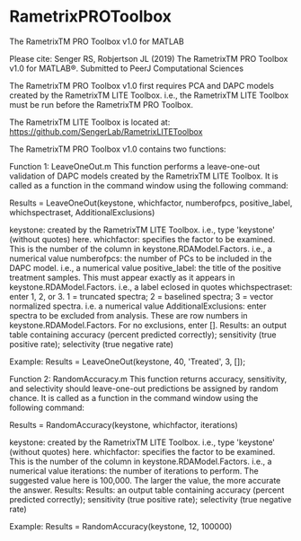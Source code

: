 # RametrixPROToolbox
The RametrixTM PRO Toolbox v1.0 for MATLAB

Please cite: Senger RS, Robjertson JL (2019) The RametrixTM PRO Toolbox v1.0 for MATLAB®. Submitted to PeerJ Computational Sciences

The RametrixTM PRO Toolbox v1.0 first requires PCA and DAPC models created by the RametrixTM LITE Toolbox. i.e., the RametrixTM LITE Toolbox must be run before the RametrixTM PRO Toolbox.

The RametrixTM LITE Toolbox is located at: https://github.com/SengerLab/RametrixLITEToolbox

The RametrixTM PRO Toolbox v1.0 contains two functions:

Function 1: LeaveOneOut.m
This function performs a leave-one-out validation of DAPC models created by the RametrixTM LITE Toolbox.  It is called as a function in the command window using the following command:

Results = LeaveOneOut(keystone, whichfactor, numberofpcs, positive_label, whichspectraset, AdditionalExclusions)

keystone: created by the RametrixTM LITE Toolbox. i.e., type 'keystone' (without quotes) here.
whichfactor: specifies the factor to be examined. This is the number of the column in keystone.RDAModel.Factors. i.e., a numerical value
numberofpcs: the number of PCs to be included in the DAPC model. i.e., a numerical value
positive_label: the title of the positive treatment samples. This must appear exactly as it appears in keystone.RDAModel.Factors. i.e., a label eclosed in quotes
whichspectraset: enter 1, 2, or 3.  1 = truncated spectra; 2 = baselined spectra; 3 = vector normalized spectra. i.e. a numerical value
AdditionalExclusions: enter spectra to be excluded from analysis. These are row numbers in keystone.RDAModel.Factors.  For no exclusions, enter [].
Results: an output table containing accuracy (percent predicted correctly); sensitivity (true positive rate); selectivity (true negative rate)

Example: Results = LeaveOneOut(keystone, 40, 'Treated', 3, []); 

Function 2: RandomAccuracy.m
This function returns accuracy, sensitivity, and selectivity should leave-one-out predictions be assigned by random chance.  It is called as a function in the command window using the following command:

Results = RandomAccuracy(keystone, whichfactor, iterations)

keystone: created by the RametrixTM LITE Toolbox. i.e., type 'keystone' (without quotes) here.
whichfactor: specifies the factor to be examined. This is the number of the column in keystone.RDAModel.Factors. i.e., a numerical value
iterations: the number of iterations to perform. The suggested value here is 100,000. The larger the value, the more accurate the answer.
Results: Results: an output table containing accuracy (percent predicted correctly); sensitivity (true positive rate); selectivity (true negative rate)

Example: Results = RandomAccuracy(keystone, 12, 100000)
